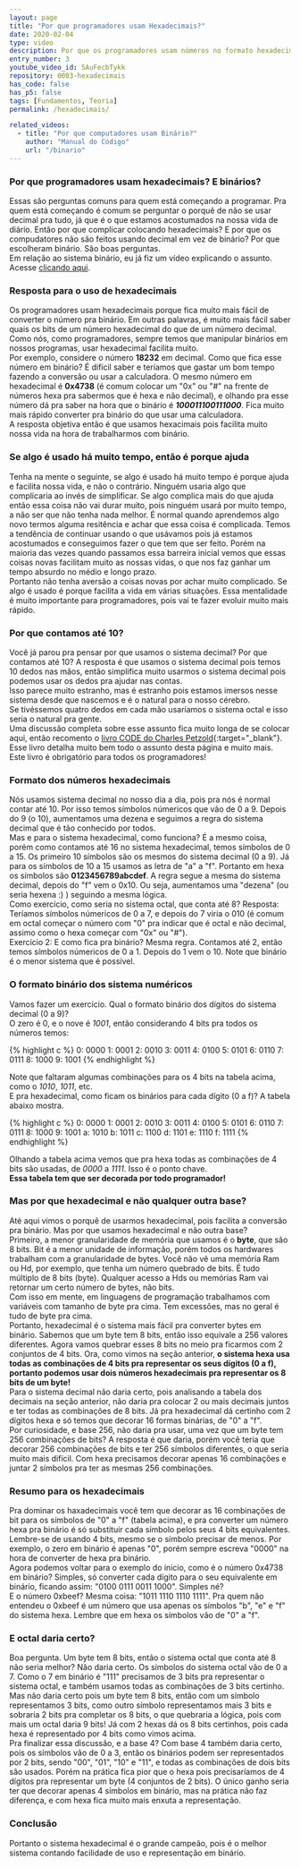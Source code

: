 ```yaml
---
layout: page
title: "Por que programadores usam Hexadecimais?"
date: 2020-02-04
type: video
description: Por que os programadores usam números no formato hexadecimal? Não complica mais? Essas são dúvidas comuns para quem está começando.
entry_number: 3
youtube_video_id: 5AuFecbTykk
repository: 0003-hexadecimais
has_code: false
has_p5: false
tags: [Fundamentos, Teoria]
permalink: /hexadecimais/

related_videos:
  - title: "Por que computadores usam Binário?"
    author: "Manual do Código"
    url: "/binario"
---
```


### Por que programadores usam hexadecimais? E binários?

Essas são perguntas comuns para quem está começando a programar. Pra quem está começando é comum se perguntar o porquê de não se usar decimal pra tudo,
já que é o que estamos acostumados na nossa vida de diário. Então por que complicar colocando hexadecimais? E por que os compudatores não são feitos
usando decimal em vez de binário? Por que escolheram binário. São boas perguntas.  
Em relação ao sistema binário, eu já fiz um vídeo explicando o assunto. Acesse [clicando aqui](/binario).

### Resposta para o uso de hexadecimais

Os programadores usam hexadecimais porque fica muito mais fácil de converter o número pra binário. Em outras palavras, é muito mais fácil saber quais os 
bits de um número hexadecimal do que de um número decimal. Como nós, como programadores, sempre temos que manipular binários em nossos programas, usar
hexadecimal facilita muito.  
Por exemplo, considere o número **18232** em decimal. Como que fica esse número em binário? É difícil saber e teríamos que gastar um bom tempo fazendo a conversão
ou usar a calculadora. O mesmo número em hexadecimal é **0x4738** (é comum colocar um "0x" ou "#" na frente de números hexa pra sabermos que é hexa e não decimal),
e olhando pra esse número dá pra saber na hora que o binário é ***100011100111000***. Fica muito mais rápido converter pra binário do que usar uma calculadora.  
A resposta objetiva então é que usamos hexacimais pois facilita muito nossa vida na hora de trabalharmos com binário.

### Se algo é usado há muito tempo, então é porque ajuda

Tenha na mente o seguinte, se algo é usado há muito tempo é porque ajuda e facilita nossa vida, e não o contrário. Ninguém usaria algo que complicaria ao invés de
simplificar. Se algo complica mais do que ajuda então essa coisa não vai durar muito, pois ninguém usará por muito tempo, a não ser que não tenha nada melhor.
É normal quando aprendemos algo novo termos alguma resitência e achar que essa coisa é complicada. Temos a tendência de continuar usando o que usávamos pois
já estamos acostumados e conseguimos fazer o que tem que ser feito. Porém na maioria das vezes quando passamos essa barreira inicial vemos que essas coisas novas
facilitam muito as nossas vidas, o que nos faz ganhar um tempo absurdo no médio e longo prazo.  
Portanto não tenha aversão a coisas novas por achar muito complicado. Se algo é usado é porque facilita a vida em várias situações. Essa mentalidade é muito
importante para programadores, pois vai te fazer evoluir muito mais rápido.

### Por que contamos até 10?

Você já parou pra pensar por que usamos o sistema decimal? Por que contamos até 10? A resposta é que usamos o sistema decimal pois temos 10 dedos nas mãos, então
simplifica muito usarmos o sistema decimal pois podemos usar os dedos pra ajudar nas contas.  
Isso parece muito estranho, mas é estranho pois estamos imersos nesse sistema desde que nascemos e é o natural para o nosso cérebro.  
Se tivéssemos quatro dedos em cada mão usaríamos o sistema octal e isso seria o natural pra gente.  
Uma discussão completa sobre esse assunto fica muito longa de se colocar aqui, então recomento o [livro CODE do Charles Petzold](https://www.amazon.com.br/Code-Charles-Petzold/dp/0735611319){:target="_blank"}. Esse livro detalha muito bem todo o assunto desta página e muito mais. Este livro é obrigatório para todos os programadores!

### Formato dos números hexadecimais

Nós usamos sistema decimal no nosso dia a dia, pois pra nós é normal contar até 10. Por isso temos símbolos númericos que vão de 0 a 9. Depois do 9 (o 10),
aumentamos uma dezena e seguimos a regra do sistema decimal que é tão conhecido por todos.  
Mas e para o sistema hexadecimal, como funciona? É a mesmo coisa, porém como contamos até 16 no sistema hexadecimal, temos símbolos de 0 a 15. Os primeiro 10
símbolos são os mesmos do sistema decimal (0 a 9). Já para os símbolos de 10 a 15 usamos as letra de "a" a "f". Portanto em hexa os símbolos são
**0123456789abcdef**. A regra segue a mesma do sistema decimal, depois do "f" vem o 0x10. Ou seja, aumentamos uma "dezena" (ou seria hexena :) ) seguindo a mesma
lógica.  
Como exercício, como seria no sistema octal, que conta até 8? Resposta: Teríamos símbolos númericos de 0 a 7, e depois do 7 viria o 010 (é comum em octal começar o
número com "0" pra indicar que é octal e não decimal, assimo como o hexa começar com "0x" ou "#").  
Exercício 2: E como fica pra binário? Mesma regra. Contamos até 2, então temos símbolos númericos de 0 a 1. Depois do 1 vem o 10. Note que binário é o menor sistema que é
possível.

### O formato binário dos sistema numéricos

Vamos fazer um exercício. Qual o formato binário dos dígitos do sistema decimal (0 a 9)?  
O zero é 0, e o nove é *1001*, então considerando 4 bits pra todos os números temos:

{% highlight c %}
0: 0000
1: 0001
2: 0010
3: 0011
4: 0100
5: 0101
6: 0110
7: 0111
8: 1000
9: 1001
{% endhighlight %}

Note que faltaram algumas combinações para os 4 bits na tabela acima, como o *1010*, *1011*, etc.  
E pra hexadecimal, como ficam os binários para cada dígito (0 a f)? A tabela abaixo mostra.

{% highlight c %}
0: 0000
1: 0001
2: 0010
3: 0011
4: 0100
5: 0101
6: 0110
7: 0111
8: 1000
9: 1001
a: 1010
b: 1011
c: 1100
d: 1101
e: 1110
f: 1111
{% endhighlight %}

Olhando a tabela acima vemos que pra hexa todas as combinações de 4 bits são usadas, de *0000* a *1111*. Isso é o ponto chave.  
**Essa tabela tem que ser decorada por todo programador!**

### Mas por que hexadecimal e não qualquer outra base?

Até aqui vimos o porquê de usarmos hexadecimal, pois facilita a conversão pra binário. Mas por que usamos hexadecimal e não outra base?  
Primeiro, a menor granularidade de memória que usamos é o **byte**, que são 8 bits. Bit é a menor unidade de informação, porém todos os hardwares trabalham com a
granularidade de bytes. Você não vê uma memória Ram ou Hd, por exemplo, que tenha um número quebrado de bits. É tudo múltiplo de 8 bits (byte). Qualquer acesso a
Hds ou memórias Ram vai retornar um certo número de bytes, não bits.  
Com isso em mente, em linguagens de programação trabalhamos com variáveis com tamanho de byte pra cima. Tem excessões, mas no geral é tudo de byte pra cima.  
Portanto, hexadecimal é o sistema mais fácil pra converter bytes em binário. Sabemos que um byte tem 8 bits, então isso equivale a 256 valores diferentes.
Agora vamos quebrar esses 8 bits no meio pra ficarmos com 2 conjuntos de 4 bits. Ora, como vimos na seção anterior, **o sistema hexa usa todas as combinações de
4 bits pra representar os seus dígitos (0 a f), portanto podemos usar dois números hexadecimais pra representar os 8 bits de um byte!**  
Para o sistema decimal não daria certo, pois analisando a tabela dos decimais na seção anterior, não daria pra colocar 2 ou mais decimais juntos e ter todas 
as combinações de 8 bits. Já pra hexadecimal dá certinho com 2 dígitos hexa e só temos que decorar 16 formas binárias, de "0" a "f".  
Por curiosidade, e base 256, não daria pra usar, uma vez que um byte tem 256 combinações de bits? A resposta é que daria, porém você teria que decorar 256 combinações
de bits e ter 256 símbolos diferentes, o que seria muito mais difícil. Com hexa precisamos decorar apenas 16 combinações e juntar 2 símbolos pra ter as mesmas
256 combinações.

### Resumo para os hexadecimais

Pra dominar os haxadecimais você tem que decorar as 16 combinações de bit para os símbolos de "0" a "f" (tabela acima), e pra converter um número hexa pra binário é só
substituir cada símbolo pelos seus 4 bits equivalentes. Lembre-se de usando 4 bits, mesmo se o símbolo precisar de menos. Por exemplo, o zero em binário é apenas "0", 
porém sempre escreva "0000" na hora de converter de hexa pra binário.  
Agora podemos voltar para o exemplo do ínicio, como é o número 0x4738 em binário? Simples, só converter cada dígito para o seu equivalente em binário, ficando assim: 
"0100 0111 0011 1000". Simples né?  
E o número 0xbeef? Mesma coisa: "1011 1110 1110 1111". Pra quem não entendeu o 0xbeef é um número que usa apenas os símbolos "b", "e" e "f" do sistema hexa. Lembre
que em hexa os símbolos vão de "0" a "f".

### E octal daria certo?

Boa pergunta. Um byte tem 8 bits, então o sistema octal que conta até 8 não seria melhor? Não daria certo. Os símbolos do sistema octal vão de 0 a 7. Como o 7 em 
binário é "111" precisamos de 3 bits pra representar o sistema octal, e também usamos todas as combinações de 3 bits certinho. Mas não daria certo pois um byte
tem 8 bits, então com um símbolo representamos 3 bits, como outro símbolo representamos mais 3 bits e sobraria 2 bits pra completar os 8 bits, o que quebraria a lógica, 
pois com mais um octal daria 9 bits! Já com 2 hexas dá os 8 bits certinhos, pois cada hexa é representado por 4 bits como vimos acima.  
Pra finalizar essa discussão, e a base 4? Com base 4 também daria certo, pois os símbolos vão de 0 a 3, então os binários podem ser representados por 2 bits, sendo
"00", "01", "10" e "11", e todas as combinações de dois bits são usados. Porém na prática fica pior que o hexa pois precisaríamos de 4 dígitos pra representar um byte 
(4 conjuntos de 2 bits). O único ganho seria ter que decorar apenas 4 símbolos em binário, mas na prática não faz diferença, e com hexa fica muito mais enxuta a 
representação.  

### Conclusão

Portanto o sistema hexadecimal é o grande campeão, pois é o melhor sistema contando facilidade de uso e representação em binário.


